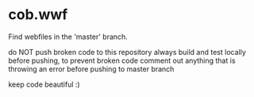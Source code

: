 # cob.wwf

Find webfiles in the 'master' branch.

do NOT push broken code to this repository
always build and test locally before pushing, to prevent broken code
comment out anything that is throwing an error before pushing to master branch

keep code beautiful :)
